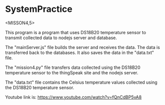 # SystemPractice


<MISSON4,5>


This program is a program that uses DS18B20 temperature sensor to transmit collected data to nodejs server and database.


The "mainServer.js" file builds the server and receives the data. The data is transferred back to the databases. It also saves the data in the "data.txt" file.


The "mission4.py" file transfers data collected using the DS18B20 temperature sensor to the thingSpeak site and the nodejs server.


The "data.txt" file contains the Celsius temperature values collected using the DS18B20 temperature sensor.


Youtube link is: https://www.youtube.com/watch?v=fQnCdBP5vA8

